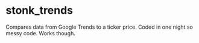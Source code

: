 # stonk_trends
Compares data from Google Trends to a ticker price. Coded in one night so messy code. Works though.
